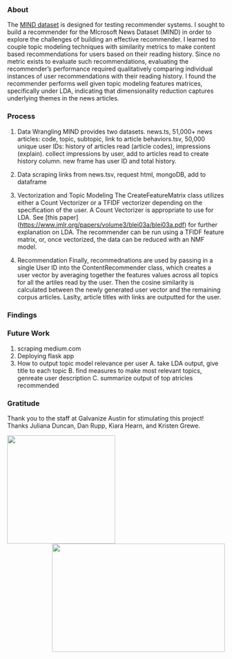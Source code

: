 ### About
The [MIND dataset](https://msnews.github.io/#about-mind) is designed for testing recommender systems. I sought to build a recommender for the MIcrosoft News Dataset (MIND) in order to explore the challenges of building an effective recommender. I learned to couple topic modeling techniques with similarity metrics to make content based recommendations for users based on their reading history. Since no metric exists to evaluate such recommendations, evaluating the recommender’s performance required qualitatively comparing individual instances of user recommendations with their reading history. I found the recommender performs well given topic modeling features matrices, specifically under LDA, indicating that dimensionality reduction captures underlying themes in the news articles.



### Process
1. Data Wrangling
  MIND provides two datasets. 
  news.ts, 51,000+ news articles: code, topic, subtopic, link to article
  behaviors.tsv, 50,000 unique user IDs: history of articles read (article codes), impressions (explain). collect impressions by user, add to articles read to create history column. new frame has user ID and total history.

2. Data scraping
  links from news.tsv, request html, mongoDB, add to dataframe
  
3. Vectorization and Topic Modeling
  The CreateFeatureMatrix class utilizes either a Count Vectorizer or a TFIDF vectorizer depending on the specification of the user. A Count Vectorizer is appropriate to use for LDA. See [this paper] (https://www.jmlr.org/papers/volume3/blei03a/blei03a.pdf) for further explanation on LDA. The recommender can be run using a TFIDF feature matrix, or, once vectorized, the data can be reduced with an NMF model.

4. Recommendation
  Finally, recommednations are used by passing in a single User ID into the ContentRecommender class, which creates a user vector by averaging together the features values across all topics for all the artiles read by the user. Then the cosine similarity is calculated between the newly generated user vector and the remaining corpus articles. Laslty, article titles with links are outputted for the user.

### Findings

### Future Work
1. scraping medium.com
2. Deploying flask app
3. How to output topic model relevance per user
  A. take LDA output, give title to each topic
  B. find measures to make most relevant topics, genreate user description
  C. summarize output of top atricles recommended

### Gratitude
Thank you to the staff at Galvanize Austin for stimulating this project! Thanks Juliana Duncan, Dan Rupp, Kiara Hearn, and Kristen Grewe.

<img align="center" width="250" height="250" src="https://github.com/sborodach/news-content-recommender/blob/main/img/MIND_logo.png"><img align="right" width="400" height="250" src="https://github.com/sborodach/news-content-recommender/blob/main/img/tech_stack1.png">
